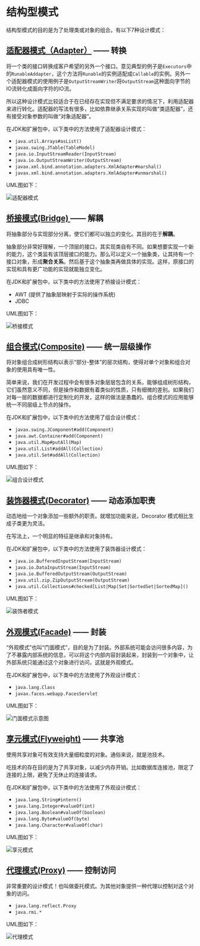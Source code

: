 # 结构型模式
结构型模式的目的是为了处理类或对象的组合。有以下7种设计模式：

##  [适配器模式（Adapter）](./Adapter.md) —— 转换
将一个类的接口转换成客户希望的另外一个接口。意见典型的例子是`Executors`中的`RunableAddapter`，这个方法将`Runable`的实例适配成`Callable`的实例。另外一个适配器模式的使用例子是`OutputStreamWriter`将`OutputStream`这种面向字节的IO流转化成面向字符的IO流。

所以这种设计模式比较适合于在已经存在实现但不满足要求的情况下，利用适配器来进行转化。适配器的写法有很多，比如依靠继承关系实现的叫做“类适配器”，还有接受对象参数的叫做“对象适配器”。


在JDK和扩展包中，以下类中的方法使用了适配器设计模式：
* `java.util.Arrays#asList()`
* `javax.swing.JTable(TableModel)`
* `java.io.InputStreamReader(InputStream)`
* `java.io.OutputStreamWriter(OutputStream)`
* `javax.xml.bind.annotation.adapters.XmlAdapter#marshal()`
* `javax.xml.bind.annotation.adapters.XmlAdapter#unmarshal()`

UML图如下：

![适配器模式](https://ws4.sinaimg.cn/large/006tNbRwly1fx26558flgj30w40f0gm9.jpg)

## [桥接模式(Bridge) ](./Bridge.md)—— 解耦
将抽象部分与实现部分分离，使它们都可以独立的变化。其目的在于**解耦**。

抽象部分非常好理解，一个顶层的接口，其实现类自有不同。如果想要实现一个新的能力，这个类监有该顶层接口的能力。那么可以定义一个抽象类，让其持有一个接口对象，形成**聚合关系**。然后基于这个抽象类再做具体的实现。这样，原接口的实现和具有更广功能的实现就能独立变化。

在JDK和扩展包中，以下类中的方法使用了桥接设计模式：

* AWT (提供了抽象层映射于实际的操作系统)
* JDBC

UML图如下：

![桥接模式](https://ws4.sinaimg.cn/large/006tNc79gy1ftix9kmbboj30f2077jro.jpg)

## [组合模式(Composite)](./Composite.md) —— 统一层级操作
将对象组合成树形结构以表示“部分-整体”的层次结构，使得对单个对象和组合对象的使用具有唯一性。

简单来说，我们在开发过程中会有很多对象层层包含的关系，能够组成树形结构，它们虽然意义不同，但是操作和数据有着类似的性质，只有细微的差别。如果我们对每一层的数据都进行定制化的开发，这样的做法是愚蠢的。组合模式的应用能够统一不同层级上节点的操作。

在JDK和扩展包中，以下类中的方法使用了组合设计模式：

* `javax.swing.JComponent#add(Component)`
* `java.awt.Container#add(Component)`
* `java.util.Map#putAll(Map)`
* `java.util.List#addAll(Collection)`
* `java.util.Set#addAll(Collection)`

UML图如下：

![组合设计模式](https://ws1.sinaimg.cn/large/006tNbRwly1fx26aspk83j30pq0j4dgp.jpg)


## [装饰器模式(Decorator)](./Decorator.md) —— 动态添加职责
动态地给一个对象添加一些额外的职责。就增加功能来说，Decorator 模式相比生成子类更为灵活。

在写法上，一个明显的特征是继承和对象持有。

在JDK和扩展包中，以下类中的方法使用了装饰器设计模式：


* `java.io.BufferedInputStream(InputStream)`
* `java.io.DataInputStream(InputStream)`
* `java.io.BufferedOutputStream(OutputStream)`
* `java.util.zip.ZipOutputStream(OutputStream)`
* `java.util.Collections#checked[List|Map|Set|SortedSet|SortedMap]()`

UML图如下：

![装饰者模式](http://img.blog.csdn.net/20160523105203595)


## [外观模式(Facade)](./Facade.md) —— 封装
“外观模式”也叫“门面模式”，目的是为了封装。外部系统可能会访问很多内容，为了不暴露内部系统的信息，可以将这个内部内容封装起来，封装到一个对象中，让外部系统只能通过这个对象进行访问，这就是外观模式。

在JDK和扩展包中，以下类中的方法使用了外观设计模式：

* `java.lang.Class`
* `javax.faces.webapp.FacesServlet`

UML图如下：

![门面模式示意图](https://ws2.sinaimg.cn/large/006tKfTcgy1ftj3h9nxxcj30eo0fgmz0.jpg)

## [享元模式(Flyweight)](./Flyweight.md) —— 共享池
使用共享对象可有效支持大量细粒度的对象。通俗来说，就是池技术。

吃技术的存在目的是为了共享对象，以减少内存开销。比如数据库连接池，限定了连接的上限，避免了无休止的连接请求。

在JDK和扩展包中，以下类中的方法使用了外观设计模式：
* `java.lang.String#intern()`
* `java.lang.Integer#valueOf(int)`
* `java.lang.Boolean#valueOf(boolean)`
* `java.lang.Byte#valueOf(byte)`
* `java.lang.Character#valueOf(char)`

UML图如下：

![享元模式](https://ws4.sinaimg.cn/large/006tNbRwly1fx26dn4xnlj30k50bbq3u.jpg)

## [代理模式(Proxy)](./Proxy.md) —— 控制访问
非常重要的设计模式！也叫做委托模式。为其他对象提供一种代理以控制对这个对象的访问。

* `java.lang.reflect.Proxy`
* `java.rmi.*`

UML图如下：

![代理模式](http://ww1.sinaimg.cn/large/006rMFVegy1fdpnfxbh3oj30j60ayglq.jpg)
